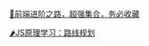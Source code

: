 [💪前端进阶之路，超强集合，务必收藏](https://blog.poetries.top/FE-Interview-Questions/)

[🌶JS原理学习：路线规划](https://juejin.cn/post/6937688619503058974)